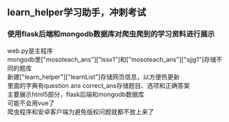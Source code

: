 ## learn_helper学习助手，冲刺考试
### 使用flask后端和mongodb数据库对爬虫爬到的学习资料进行展示<br>
web.py是主程序<br>
mongodb里["mosoteach_ans"]["lssx1"]和["mosoteach_ans"]["sjjg1"]存储不同的题库<br>
新建["learn_helper"]["learnList"]存储网页信息，以方便热更新<br>
里面的字典有question ans correct_ans存储题目、选项和正确答案<br>
主要展示html5部分，flask后端和mongodb数据库<br>
可能不会用vue了<br>
爬虫程序和安卓客户端为避免版权问题就都不放上来了
